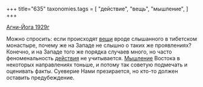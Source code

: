 +++
title="635"
taxonomies.tags = [
 "действие",
 "вещь",
 "мышление",
]
+++

[Агни-Йога 1929г](/agni/1929)

Можно спросить: если происходят [вещи](/tags/вещь) вроде слышанного в тибетском монастыре, почему же на Западе не слышно о таких же проявлениях? Конечно, и на Западе того же порядка случаев много, но часто феноменальность [действия](/tags/действие) не учитывается. [Мышление](/tags/мышление) Востока в некоторых направлениях тоньше, и потому так советую подмечать и оценивать факты. Суеверие Нами презирается, но кто-то должен оставить предубеждение.